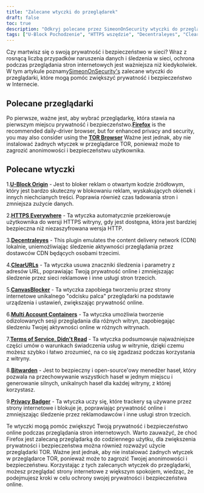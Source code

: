 ```yaml
---
title: "Zalecane wtyczki do przeglądarek"
draft: false
toc: true
description: "Odkryj polecane przez SimeonOnSecurity wtyczki do przeglądarek, aby zwiększyć komfort przeglądania. FireFox jest zalecaną przeglądarką do codziennego użytku, ale dla zwiększenia prywatności i bezpieczeństwa możesz również rozważyć użycie przeglądarki TOR. Zalecane wtyczki to U-Block Origin do blokowania reklam, HTTPS Everywhere do bezpiecznego przeglądania, Decentraleyes do emulacji lokalnej sieci CDN, ClearURLs do usuwania znaczników śledzących, CanvasBlocker do zapobiegania odciskom palców w JavaScript, Multi Account Containers do izolowanych sesji przeglądania, Terms of Service, Didn't Read do informowania o ToS, Bitwarden do bezpiecznego zarządzania hasłami oraz Privacy Badger do blokowania trackerów. Zwiększ swoją prywatność i bezpieczeństwo w sieci dzięki tym najlepiej ocenianym wtyczkom do przeglądarki."
tags: ["U-Block Pochodzenie", "HTTPS wszędzie", "Decentraleyes", "ClearURLs", "CanvasBlocker", "FireFox", "Bitwarden", "Zalecenia", "Przeglądarka TOR", "Blokada AD na licencji open-source", "Emulator lokalnej sieci CDN", "JavaScript Fingerprinting", "Odizolowane sesje przeglądarki", "Shady ToS", "Bezpieczny menedżer haseł w chmurze typu Open-Source", "Blokada trackera"]
---
```

 Czy martwisz się o swoją prywatność i bezpieczeństwo w sieci? Wraz z rosnącą liczbą przypadków naruszenia danych i śledzenia w sieci, ochrona podczas przeglądania stron internetowych jest ważniejsza niż kiedykolwiek. W tym artykule poznamy[SimeonOnSecurity's](https://twitter.com/SimeonOnSecurity) zalecane wtyczki do przeglądarki, które mogą pomóc zwiększyć prywatność i bezpieczeństwo w Internecie.

## Polecane przeglądarki

Po pierwsze, ważne jest, aby wybrać przeglądarkę, która stawia na pierwszym miejscu prywatność i bezpieczeństwo.[**Firefox**](https://www.mozilla.org/en-US/firefox/new/) is the recommended daily-driver browser, but for enhanced privacy and security, you may also consider using the [**TOR Browser**](https://www.torproject.org/download/) Ważne jest jednak, aby nie instalować żadnych wtyczek w przeglądarce TOR, ponieważ może to zagrozić anonimowości i bezpieczeństwu użytkownika.

## Polecane wtyczki

1.[**U-Block Origin**](https://github.com/gorhill/uBlock) - Jest to bloker reklam o otwartym kodzie źródłowym, który jest bardzo skuteczny w blokowaniu reklam, wyskakujących okienek i innych niechcianych treści. Poprawia również czas ładowania stron i zmniejsza zużycie danych.

2.[**HTTPS Everywhere**](https://www.eff.org/https-everywhere) - Ta wtyczka automatycznie przekierowuje użytkownika do wersji HTTPS witryny, gdy jest dostępna, która jest bardziej bezpieczna niż niezaszyfrowana wersja HTTP.

3.[**Decentraleyes**](https://decentraleyes.org/) - This plugin emulates the content delivery network (CDN) lokalnie, uniemożliwiając śledzenie aktywności przeglądania przez dostawców CDN będących osobami trzecimi.

4.[**ClearURLs**](https://gitlab.com/KevinRoebert/ClearUrls) - Ta wtyczka usuwa znaczniki śledzenia i parametry z adresów URL, poprawiając Twoją prywatność online i zmniejszając śledzenie przez sieci reklamowe i inne usługi stron trzecich.

5.[**CanvasBlocker**](https://github.com/kkapsner/CanvasBlocker) - Ta wtyczka zapobiega tworzeniu przez strony internetowe unikalnego "odcisku palca" przeglądarki na podstawie urządzenia i ustawień, zwiększając prywatność online.

6.[**Multi Account Containers**](https://github.com/mozilla/multi-account-containers) - Ta wtyczka umożliwia tworzenie odizolowanych sesji przeglądania dla różnych witryn, zapobiegając śledzeniu Twojej aktywności online w różnych witrynach.

7.[**Terms of Service, Didn't Read**](https://tosdr.org/downloads.html) - Ta wtyczka podsumowuje najważniejsze części umów o warunkach świadczenia usług w witrynie, dzięki czemu możesz szybko i łatwo zrozumieć, na co się zgadzasz podczas korzystania z witryny.

8.[**Bitwarden**](https://bitwarden.com/) - Jest to bezpieczny i open-source'owy menedżer haseł, który pozwala na przechowywanie wszystkich haseł w jednym miejscu i generowanie silnych, unikalnych haseł dla każdej witryny, z której korzystasz.

9.[**Privacy Badger**](https://privacybadger.org/) - Ta wtyczka uczy się, które trackery są używane przez strony internetowe i blokuje je, poprawiając prywatność online i zmniejszając śledzenie przez reklamodawców i inne usługi stron trzecich.

Te wtyczki mogą pomóc zwiększyć Twoją prywatność i bezpieczeństwo online podczas przeglądania stron internetowych. Warto zauważyć, że choć Firefox jest zalecaną przeglądarką do codziennego użytku, dla zwiększenia prywatności i bezpieczeństwa można również rozważyć użycie przeglądarki TOR. Ważne jest jednak, aby nie instalować żadnych wtyczek w przeglądarce TOR, ponieważ może to zagrozić Twojej anonimowości i bezpieczeństwu. Korzystając z tych zalecanych wtyczek do przeglądarki, możesz przeglądać strony internetowe z większym spokojem, wiedząc, że podejmujesz kroki w celu ochrony swojej prywatności i bezpieczeństwa online.
